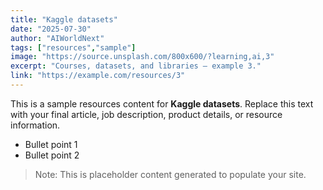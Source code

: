 ```yaml
---
title: "Kaggle datasets"
date: "2025-07-30"
author: "AIWorldNext"
tags: ["resources","sample"]
image: "https://source.unsplash.com/800x600/?learning,ai,3"
excerpt: "Courses, datasets, and libraries — example 3."
link: "https://example.com/resources/3"
---
```


This is a sample resources content for **Kaggle datasets**. Replace this text with your final article, job description, product details, or resource information.

- Bullet point 1
- Bullet point 2

> Note: This is placeholder content generated to populate your site.
